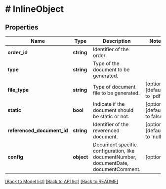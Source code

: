 # # InlineObject

## Properties

Name | Type | Description | Notes
------------ | ------------- | ------------- | -------------
**order_id** | **string** | Identifier of the order. |
**type** | **string** | Type of the document to be generated. |
**file_type** | **string** | Type of document file to be generated. | [optional] [default to 'pdf']
**static** | **bool** | Indicate if the document should be static or not. | [optional] [default to false]
**referenced_document_id** | **string** | Identifier of the reverenced document. | [optional] [default to 'null']
**config** | **object** | Document specific configuration, like documentNumber, documentDate, documentComment. | [optional]

[[Back to Model list]](../../README.md#models) [[Back to API list]](../../README.md#endpoints) [[Back to README]](../../README.md)
